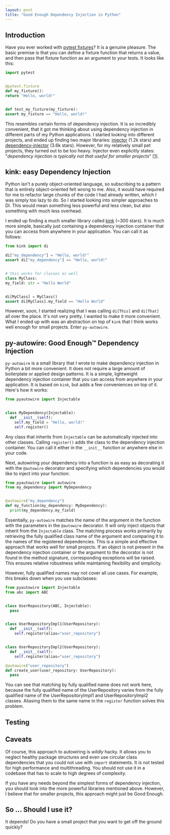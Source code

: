 ```yaml
---
layout: post
title: "Good Enough Dependency Injection in Python"
---
```


## Introduction

Have you ever worked with [pytest fixtures](https://docs.pytest.org/en/6.2.x/fixture.html)? It is a genuine pleasure.
The basic premise is that you can define a fixture function that returns a value, and then pass that fixture function
as an argument to your tests. It looks like this:

  ```python
import pytest


@pytest.fixture
def my_fixture():
  return "Hello, world!"


def test_my_fixture(my_fixture):
  assert my_fixture == "Hello, world!"
  ```

This resembles certain forms of dependency injection. It is so incredibly convenient, that it got me thinking about
using dependency injection in different parts of my Python applications. I started looking into different projects,
and ended up finding two major libraries: [injector](https://github.com/python-injector/injector) (1.2k stars) and
[dependency-injector](https://github.com/ets-labs/python-dependency-injector) (3.6k stars). However, for my relatively
small pet projects, they turned out to be too heavy. Injector even explicitly states: "_dependency injection is
typically not that useful for smaller projects_"
[[1]](https://github.com/python-injector/injector?tab=readme-ov-file#a-full-example).

## kink: easy Dependency Injection

Python isn't a purely object-oriented language, so subscribing to a pattern that is entirely object-oriented
felt wrong to me. Also, it would have required for me to refactor large chunks of the code I had already written,
which I was simply too lazy to do. So I started looking into simpler approaches to DI. This would mean something
less powerful and less clean, but also something with much less overhead.

I ended up finding a much smaller library called [kink](https://github.com/kodemore/kink) (~300 stars).
It is much more simple, basically just containing a dependency injection container that you can access from anywhere
in your application. You can call it as follows:

  ```python
from kink import di

di["my_dependency"] = "Hello, world!"
assert di["my_dependency"] == "Hello, world!"


# this works for classes as well
class MyClass:
  my_field: str = "Hello World"


di[MyClass] = MyClass()
assert di[MyClass].my_field == "Hello World"
  ```

However, soon, I started realizing that I was calling `di[This]` and `di[That]` all over the place.
It's not very pretty. I wanted to make it more convenient. What I ended up with was an abstraction on top of `kink`
that I think works well enough for small projects. Enter `py-autowire`.

## py-autowire: Good Enough™️ Dependency Injection

`py-autowire` is a small library that I wrote to make dependency injection in Python a bit more convenient.
It does not require a large amount of boilerplate or applied design patterns. It is a simple, lightweight
dependency injection container that you can access from anywhere in your application. It is based on `kink`,
but adds a few conveniences on top of it. Here's how it works:

```python
from pyautowire import Injectable


class MyDependency(Injectable):
  def __init__(self):
    self.my_field = "Hello, world!"
    self.register()
```

Any class that inherits from `Injectable` can be automatically injected into other classes.
Calling `register()` adds the class to the dependency injection container. You can call it either in the `__init__`
function or anywhere else in your code.

Next, autowiring your dependency into a function is as easy as decorating it with the `@autowire` decorator
and specifying which dependencies you would like to inject into your function:

```python
from pyautowire import autowire
from my_dependency import MyDependency


@autowire("my_dependency")
def my_function(my_dependency: MyDependency):
  print(my_dependency.my_field)
```

Essentially, `py-autowire` matches the name of the argument in the function with the parameters in the `@autowire`
decorator. It will only inject objects that inherit from the `Injectable` class. 
The matching process works primarily by retrieving the fully qualified class name of the argument and comparing it
to the names of the registered dependencies. This is a simple and effective approach that works well for small projects.
If an object is not present in the
dependency injection container or the argument to the decorator is not found in the method signature, corresponding
exceptions will be raised. This ensures relative robustness while maintaining flexibility and simplicity.

However, fully qualified names may not cover all use cases. For example, this breaks down when you use subclasses:

```python
from pyautowire import Injectable
from abc import ABC


class UserRepository(ABC, Injectable):
  pass


class UserRepositoryImpl1(UserRepository):
  def __init__(self):
    self.register(alias="user_repository")


class UserRepositoryImpl2(UserRepository):
  def __init__(self):
    self.register(alias="user_repository")

@autowire("user_repository")
def create_user(user_repository: UserRepository):
  pass
```

You can see that matching by fully qualified name does not work here, because the fully qualified name of
the UserRepository varies from the fully qualified name of the UserRepositoryImpl1 and UserRepositoryImpl2 classes.
Aliasing them to the same name in the `register` function solves this problem.

## Testing

## Caveats

Of course, this approach to autowiring is _wildly_ hacky. It allows you to neglect healthy package structures and even
use circular class dependencies that you could not use with `import` statements. It is not tested for high performance
and multithreading. You should not use it in a codebase that has to scale to high degrees of complexity.

If you have any needs beyond the simplest forms of dependency injection, you should look into the more powerful
libraries mentioned above. However, I believe that for smaller projects, this approach might just be Good Enough. 

## So ... Should I use it?

It depends! Do you have a small project that you want to get off the ground quickly?
